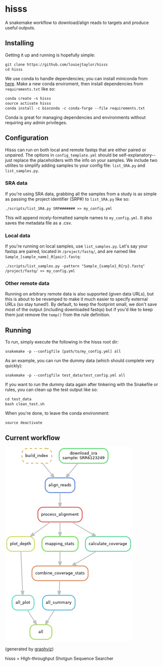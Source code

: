 # hisss
A snakemake workflow to download/align reads to targets and produce useful outputs.

## Installing

Getting it up and running is hopefully simple:

    git clone https://github.com/louiejtaylor/hisss
    cd hisss
    
We use conda to handle dependencies; you can install miniconda from [here](https://conda.io/miniconda.html). Make a new conda enviroment, then install dependencies from `requirements.txt` like so:
    
    conda create -n hisss
    source activate hisss
    conda install -c bioconda -c conda-forge --file requirements.txt 
    
Conda is great for managing dependencies and environments without requiring any admin privileges.

## Configuration

Hisss can run on both local and remote fastqs that are either paired or unpaired. The options in `config_template.yml` should be self-explanatory--just replace the placeholders with the info on your samples. We include two utilites to simplify adding samples to your config file: `list_SRA.py` and `list_samples.py`.

### SRA data

If you're using SRA data, grabbing all the samples from a study is as simple as passing the project identifier (SRP#) to `list_SRA.py` like so:

    ./scripts/list_SRA.py SRP####### >> my_config.yml

This will append nicely-formatted sample names to `my_config.yml`. It also saves the metadata file as a .csv.

### Local data

If you're running on local samples, use `list_samples.py`. Let's say your fastqs are paired, located in `/project/fastq/`, and are named like `Sample_[sample_name]_R[pair].fastq`:

    ./scripts/list_samples.py -pattern "Sample_{sample}_R{rp}.fastq" /project/fastq/ >> my_config.yml

### Other remote data

Running on arbitrary remote data is also supported (given data URLs), but this is about to be revamped to make it much easier to specify external URLs (so stay tuned!). By default, to keep the footprint small, we don't save most of the output (including downloaded fastqs) but if you'd like to keep them just remove the `temp()` from the rule definition.

## Running

To run, simply execute the following in the hisss root dir:

    snakemake -p --configfile [path/to/my_config.yml] all
    
As an example, you can run the dummy data (which should complete very quickly):

    snakemake -p --configfile test_data/test_config.yml all
    
If you want to run the dummy data again after tinkering with the Snakefile or rules, you can clean up the test output like so:

    cd test_data
    bash clean_test.sh

When you're done, to leave the conda environment:

    source deactivate

## Current workflow 

![directed acyclic graph of workflow](assets/dag.png)

(generated by [graphviz](https://www.graphviz.org/doc/info/lang.html))

hisss = HIgh-throughput Shotgun Sequence Searcher
